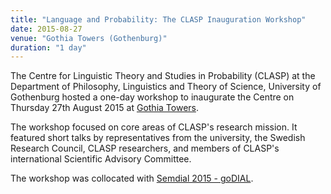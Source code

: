 ```yaml
---
title: "Language and Probability: The CLASP Inauguration Workshop"
date: 2015-08-27
venue: "Gothia Towers (Gothenburg)"
duration: "1 day"
---
```


The Centre for Linguistic Theory and Studies in Probability (CLASP) at the Department of Philosophy, Linguistics and Theory of Science, University of Gothenburg hosted a one-day workshop to inaugurate the Centre on Thursday 27th August 2015 at [Gothia Towers](http://www.gothiatowers.com/).

The workshop focused on core areas of CLASP's research mission. It featured short talks by representatives from the university, the Swedish Research Council, CLASP researchers, and members of CLASP's international Scientific Advisory Committee.

The workshop was collocated with [Semdial 2015 - goDIAL](http://flov.gu.se/english/research/semdial-2015---godial).
